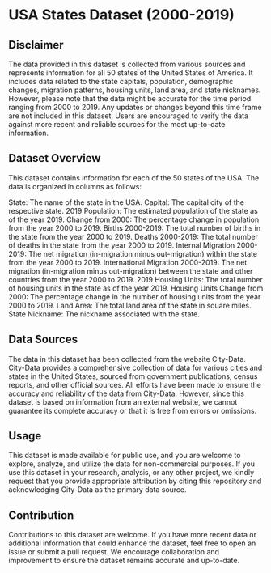 
# USA States Dataset (2000-2019)
## Disclaimer
The data provided in this dataset is collected from various sources and represents information for all 50 states of the United States of America. It includes data related to the state capitals, population, demographic changes, migration patterns, housing units, land area, and state nicknames. However, please note that the data might be accurate for the time period ranging from 2000 to 2019. Any updates or changes beyond this time frame are not included in this dataset. Users are encouraged to verify the data against more recent and reliable sources for the most up-to-date information.

## Dataset Overview
This dataset contains information for each of the 50 states of the USA. The data is organized in columns as follows:

State: The name of the state in the USA.
Capital: The capital city of the respective state.
2019 Population: The estimated population of the state as of the year 2019.
Change from 2000: The percentage change in population from the year 2000 to 2019.
Births 2000-2019: The total number of births in the state from the year 2000 to 2019.
Deaths 2000-2019: The total number of deaths in the state from the year 2000 to 2019.
Internal Migration 2000-2019: The net migration (in-migration minus out-migration) within the state from the year 2000 to 2019.
International Migration 2000-2019: The net migration (in-migration minus out-migration) between the state and other countries from the year 2000 to 2019.
2019 Housing Units: The total number of housing units in the state as of the year 2019.
Housing Units Change from 2000: The percentage change in the number of housing units from the year 2000 to 2019.
Land Area: The total land area of the state in square miles.
State Nickname: The nickname associated with the state.

## Data Sources
The data in this dataset has been collected from the website City-Data. City-Data provides a comprehensive collection of data for various cities and states in the United States, sourced from government publications, census reports, and other official sources. All efforts have been made to ensure the accuracy and reliability of the data from City-Data. However, since this dataset is based on information from an external website, we cannot guarantee its complete accuracy or that it is free from errors or omissions.

## Usage
This dataset is made available for public use, and you are welcome to explore, analyze, and utilize the data for non-commercial purposes. If you use this dataset in your research, analysis, or any other project, we kindly request that you provide appropriate attribution by citing this repository and acknowledging City-Data as the primary data source.

## Contribution
Contributions to this dataset are welcome. If you have more recent data or additional information that could enhance the dataset, feel free to open an issue or submit a pull request. We encourage collaboration and improvement to ensure the dataset remains accurate and up-to-date.
